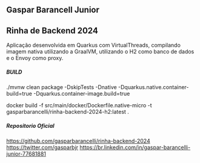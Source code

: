 ## Gaspar Barancell Junior


## Rinha de Backend 2024

Aplicação desenvolvida em Quarkus com VirtualThreads, compilando imagem nativa utilizando a GraalVM, utilizando o H2 como banco de dados e o Envoy como proxy.


##### BUILD

./mvnw clean package -DskipTests -Dnative -Dquarkus.native.container-build=true -Dquarkus.container-image.build=true

docker build -f src/main/docker/Dockerfile.native-micro -t gasparbarancelli/rinha-backend-2024-h2:latest .


##### Repositorio Oficial

https://github.com/gasparbarancelli/rinha-backend-2024
https://twitter.com/gasparbjr
https://br.linkedin.com/in/gaspar-barancelli-junior-77681881